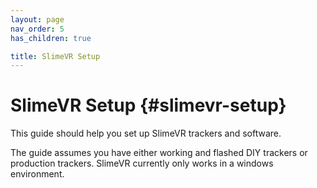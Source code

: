 ```yaml
---
layout: page
nav_order: 5
has_children: true

title: SlimeVR Setup
---
```


# SlimeVR Setup {#slimevr-setup}

This guide should help you set up SlimeVR trackers and software. 

The guide assumes you have either working and flashed DIY trackers or production trackers. SlimeVR currently only works in a windows environment.
